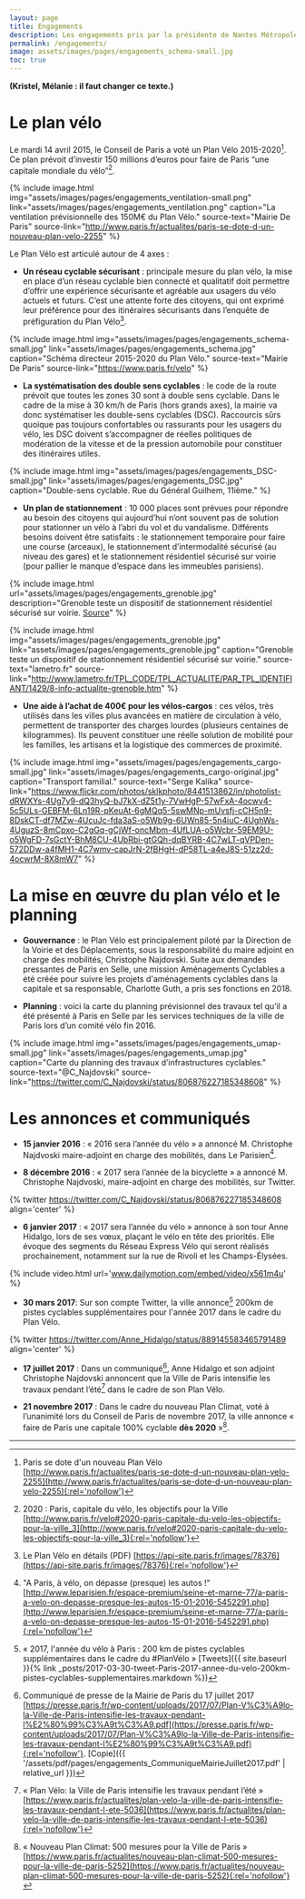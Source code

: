 ```yaml
---
layout: page
title: Engagements
description: Les engagements pris par la présidente de Nantes Métropole pour le Plan Vélo 2020-2026
permalink: /engagements/
image: assets/images/pages/engagements_schema-small.jpg
toc: true
---
```


**(Kristel, Mélanie : il faut changer ce texte.)**

# Le plan vélo

Le mardi 14 avril 2015, le Conseil de Paris a voté un Plan Vélo 2015-2020[^vote]. Ce plan prévoit d’investir 150 millions d’euros pour faire de Paris “une capitale mondiale du vélo”[^capitale].

{% include image.html
            img="assets/images/pages/engagements_ventilation-small.png"
            link="assets/images/pages/engagements_ventilation.png"
            caption="La ventilation prévisionnelle des 150M€ du Plan Vélo."
            source-text="Mairie De Paris"
            source-link="http://www.paris.fr/actualites/paris-se-dote-d-un-nouveau-plan-velo-2255"
%}

Le Plan Vélo est articulé autour de 4 axes :

* **Un réseau cyclable sécurisant** : principale mesure du plan vélo, la mise en place d’un réseau cyclable bien connecté et qualitatif doit permettre d’offrir une expérience sécurisante et agréable aux usagers du vélo actuels et futurs. C’est une attente forte des citoyens, qui ont exprimé leur préférence pour des itinéraires sécurisants dans l’enquête de préfiguration du Plan Vélo[^prefiguration].

{% include image.html
            img="assets/images/pages/engagements_schema-small.jpg"
            link="assets/images/pages/engagements_schema.jpg"
            caption="Schéma directeur 2015-2020 du Plan Vélo."
            source-text="Mairie De Paris"
            source-link="https://www.paris.fr/velo"
%}

* **La systématisation des double sens cyclables** : le code de la route prévoit que toutes les zones 30 sont à double sens cyclable. Dans le cadre de la mise à 30 km/h de Paris (hors grands axes), la mairie va donc systématiser les double-sens cyclables (DSC). Raccourcis sûrs quoique pas toujours confortables ou rassurants pour les usagers du vélo, les DSC doivent s’accompagner de réelles politiques de modération de la vitesse et de la pression automobile pour constituer des itinéraires utiles.

{% include image.html
            img="assets/images/pages/engagements_DSC-small.jpg"
            link="assets/images/pages/engagements_DSC.jpg"
            caption="Double-sens cyclable. Rue du Général Guilhem, 11ième."
%}

* **Un plan de stationnement** : 10 000 places sont prévues pour répondre au besoin des citoyens qui aujourd’hui n’ont souvent pas de solution pour stationner un vélo à l’abri du vol et du vandalisme. Différents besoins doivent être satisfaits : le stationnement temporaire pour faire une course (arceaux), le stationnement d’intermodalité sécurisé (au niveau des gares) et le stationnement résidentiel sécurisé sur voirie (pour pallier le manque d’espace dans les immeubles parisiens).

{% include image.html url="assets/images/pages/engagements_grenoble.jpg" description="Grenoble teste un dispositif de stationnement résidentiel sécurisé sur voirie. <a href='http://www.lametro.fr/TPL_CODE/TPL_ACTUALITE/PAR_TPL_IDENTIFIANT/1429/8-info-actualite-grenoble.htm'>Source</a>" %}

{% include image.html
            img="assets/images/pages/engagements_grenoble.jpg"
            link="assets/images/pages/engagements_grenoble.jpg"
            caption="Grenoble teste un dispositif de stationnement résidentiel sécurisé sur voirie."
            source-text="lametro.fr"
            source-link="http://www.lametro.fr/TPL_CODE/TPL_ACTUALITE/PAR_TPL_IDENTIFIANT/1429/8-info-actualite-grenoble.htm"
%}

* **Une aide à l’achat de 400€ pour les vélos-cargos** : ces vélos, très utilisés dans les villes plus avancées en matière de circulation à vélo, permettent de transporter des charges lourdes (plusieurs centaines de kilogrammes). Ils peuvent constituer une réelle solution de mobilité pour les familles, les artisans et la logistique des commerces de proximité.

{% include image.html
            img="assets/images/pages/engagements_cargo-small.jpg"
            link="assets/images/pages/engagements_cargo-original.jpg"
            caption="Transport familial."
            source-text="Serge Kalika"
            source-link="https://www.flickr.com/photos/sklkphoto/8441513862/in/photolist-dRWXYs-4Ug7y9-dQ3hyQ-bJ7kX-dZ5t1y-7VwHgP-57wFxA-4ocwv4-5c5ULs-GEBFM-6Ln19R-pKeuAt-6gMQq5-5swMNp-mUvsfj-cCH5n9-8DskCT-df7MZw-4UcuJc-fda3aS-o5Wb9g-6UWn85-5n4iuC-4UghWs-4UguzS-8mCpxo-C2gGq-gCjWf-oncMbm-4UfLUA-o5Wcbr-59EM9U-o5WgFD-7sGctY-BhM8CU-4UbRbi-gtGQh-dqBYRB-4C7wLT-qVPDen-572DDw-a4fMH1-4C7wmv-capJrN-2fBHgH-dP58TL-a4eJ8S-51zz2d-4ocwrM-8X8mW7"
%}

# La mise en œuvre du plan vélo et le planning

* **Gouvernance** : le Plan Vélo est principalement piloté par la Direction de la Voirie et des Déplacements, sous la responsabilité du maire adjoint en charge des mobilités, Christophe Najdovski. Suite aux demandes pressantes de Paris en Selle, une mission Aménagements Cyclables a été créée pour suivre les projets d'aménagements cyclables dans la capitale et sa responsable, Charlotte Guth, a pris ses fonctions en 2018.

* **Planning** : voici la carte du planning prévisionnel des travaux tel qu’il a été présenté à Paris en Selle par les services techniques de la ville de Paris lors d’un comité vélo fin 2016.

{% include image.html
            img="assets/images/pages/engagements_umap-small.jpg"
            link="assets/images/pages/engagements_umap.jpg"
            caption="Carte du planning des travaux d’infrastructures cyclables."
            source-text="@C_Najdovski"
            source-link="https://twitter.com/C_Najdovski/status/806876227185348608"
%}

# Les annonces et communiqués

* **15 janvier 2016** : « 2016 sera l’année du vélo » a annoncé M. Christophe Najdvoski maire-adjoint en charge des mobilités, dans Le Parisien[^parisien].

* **8 décembre 2016** : « 2017 sera l’année de la bicyclette » a annoncé M. Christophe Najdvoski, maire-adjoint en charge des mobilités, sur Twitter.

{% twitter https://twitter.com/C_Najdovski/status/806876227185348608 align='center' %}

* **6 janvier 2017** : « 2017 sera l’année du vélo » annonce à son tour Anne Hidalgo, lors de ses vœux, plaçant le vélo en tête des priorités. Elle évoque des segments du Réseau Express Vélo qui seront réalisés prochainement, notamment sur la rue de Rivoli et les Champs-Élysées.

{% include video.html url='www.dailymotion.com/embed/video/x561m4u' %}

* **30 mars 2017**: Sur son compte Twitter, la ville annonce[^200km] 200km de pistes cyclables supplémentaires pour l'année 2017 dans le cadre du Plan Vélo.

{% twitter https://twitter.com/Anne_Hidalgo/status/889145583465791489 align='center' %}

* **17 juillet 2017** : Dans un communiqué[^CommuniqueMairieJuillet2017], Anne Hidalgo et son adjoint Christophe Najdovski annoncent que la Ville de Paris intensifie les travaux pendant l’été[^SiteWebIntensificationTravauxEte2017] dans le cadre de son Plan Vélo.

* **21 novembre 2017** : Dans le cadre du nouveau Plan Climat, voté à l’unanimité lors du Conseil de Paris de novembre 2017, la ville annonce « faire de Paris une capitale 100% cyclable **dès 2020** »[^PlanClimat].

---

[^vote]: Paris se dote d'un nouveau Plan Vélo [http://www.paris.fr/actualites/paris-se-dote-d-un-nouveau-plan-velo-2255](http://www.paris.fr/actualites/paris-se-dote-d-un-nouveau-plan-velo-2255){:rel='nofollow'}
[^capitale]: 2020 : Paris, capitale du vélo, les objectifs pour la Ville [http://www.paris.fr/velo#2020-paris-capitale-du-velo-les-objectifs-pour-la-ville_3](http://www.paris.fr/velo#2020-paris-capitale-du-velo-les-objectifs-pour-la-ville_3){:rel='nofollow'}
[^prefiguration]: Le Plan Vélo en détails (PDF) [https://api-site.paris.fr/images/78376](https://api-site.paris.fr/images/78376){:rel='nofollow'}
[^parisien]: "A Paris, à vélo, on dépasse (presque) les autos !" [http://www.leparisien.fr/espace-premium/seine-et-marne-77/a-paris-a-velo-on-depasse-presque-les-autos-15-01-2016-5452291.php](http://www.leparisien.fr/espace-premium/seine-et-marne-77/a-paris-a-velo-on-depasse-presque-les-autos-15-01-2016-5452291.php){:rel='nofollow'}
[^200km]: « 2017, l'année du vélo à Paris : 200 km de pistes cyclables supplémentaires dans le cadre du #PlanVélo » [Tweets]({{ site.baseurl }}{% link _posts/2017-03-30-tweet-Paris-2017-annee-du-velo-200km-pistes-cyclables-supplementaires.markdown %})
[^CommuniqueMairieJuillet2017]: Communiqué de presse de la Mairie de Paris du 17 juillet 2017 [https://presse.paris.fr/wp-content/uploads/2017/07/Plan-V%C3%A9lo-la-Ville-de-Paris-intensifie-les-travaux-pendant-l%E2%80%99%C3%A9t%C3%A9.pdf](https://presse.paris.fr/wp-content/uploads/2017/07/Plan-V%C3%A9lo-la-Ville-de-Paris-intensifie-les-travaux-pendant-l%E2%80%99%C3%A9t%C3%A9.pdf){:rel='nofollow'}. [Copie]({{ '/assets/pdf/pages/engagements_CommuniqueMairieJuillet2017.pdf' | relative_url }})
[^SiteWebIntensificationTravauxEte2017]: « Plan Vélo: la Ville de Paris intensifie les travaux pendant l’été » [https://www.paris.fr/actualites/plan-velo-la-ville-de-paris-intensifie-les-travaux-pendant-l-ete-5036](https://www.paris.fr/actualites/plan-velo-la-ville-de-paris-intensifie-les-travaux-pendant-l-ete-5036){:rel='nofollow'}
[^PlanClimat]: « Nouveau Plan Climat: 500 mesures pour la Ville de Paris » [https://www.paris.fr/actualites/nouveau-plan-climat-500-mesures-pour-la-ville-de-paris-5252](https://www.paris.fr/actualites/nouveau-plan-climat-500-mesures-pour-la-ville-de-paris-5252){:rel='nofollow'}
